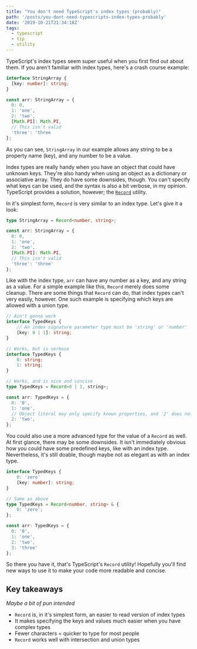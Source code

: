 ```yaml
---
title: "You don't need TypeScript's index types (probably)"
path: '/posts/you-dont-need-typescripts-index-types-probably'
date: '2019-10-21T21:34:18Z'
tags:
  - typescript
  - tip
  - utility
---
```


TypeScript's index types seem super useful when you first find out about them. If you aren't familiar with index types, here's a crash course example:

```ts
interface StringArray {
  [key: number]: string;
}

const arr: StringArray = {
  0: 0,
  1: 'one',
  2: 'two',
  [Math.PI]: Math.PI,
  // This isn't valid
  'three': 'three
};
```

As you can see, `StringArray` in our example allows any string to be a property name (key), and any number to be a value. 

Index types are really handy when you have an object that could have unknown keys. They're also handy when using an object as a dictionary or associative array. They do have some downsides, though. You can't specify what keys can be used, and the syntax is also a bit verbose, in my opinion. TypeScript provides a solution, however; the [`Record`][0] utility.

In it's simplest form, `Record` is very similar to an index type. Let's give it a look: 

```ts
type StringArray = Record<number, string>;

const arr: StringArray = {
  0: 0,
  1: 'one',
  2: 'two',
  [Math.PI]: Math.PI,
  // This isn't valid
  'three': 'three'
};
```

Like with the index type, `arr` can have any number as a key, and any string as a value. For a simple example like this, `Record` merely does some cleanup. There are some things that `Record` can do, that index types can't very easily, however. One such example is specifying which keys are allowed with a union type.

```ts
// Ain't gonna work
interface TypedKeys {
    // An index signature parameter type must be 'string' or 'number'
    [key: 0 | 1]: string;
}

// Works, but is verbose
interface TypedKeys {
    0: string;
    1: string;
}

// Works, and is nice and concise
type TypedKeys = Record<0 | 1, string>;

const arr: TypedKeys = {
  0: '0',
  1: 'one',
  // Object literal may only specify known properties, and '2' does not exist in type 'Record<0 | 1, string>'
  2: 'two',
};
```

You could also use a more advanced type for the value of a `Record` as well. At first glance, there may be some downsides. It isn't immediately obvious how you could have some predefined keys, like with an index type. Nevertheless, it's still doable, though maybe not as elegant as with an index type.

```ts
interface TypedKeys {
    0: 'zero'
    [key: number]: string;
}

// Same as above
type TypedKeys = Record<number, string> & {
    0: 'zero';
};

const arr: TypedKeys = {
  0: '0',
  1: 'one',
  2: 'two',
  3: 'three'
};

```

So there you have it, that's TypeScript's `Record` utility! Hopefully you'll find new ways to use it to make your code more readable and concise.


## Key takeaways
_Maybe a bit of pun intended_

- `Record` is, in it's simplest form, an easier to read version of index types
- It makes specifying the keys and values much easier when you have complex types
- Fewer characters = quicker to type for most people
- `Record` works well with intersection and union types

[0]: https://www.typescriptlang.org/docs/handbook/utility-types.html#recordkt